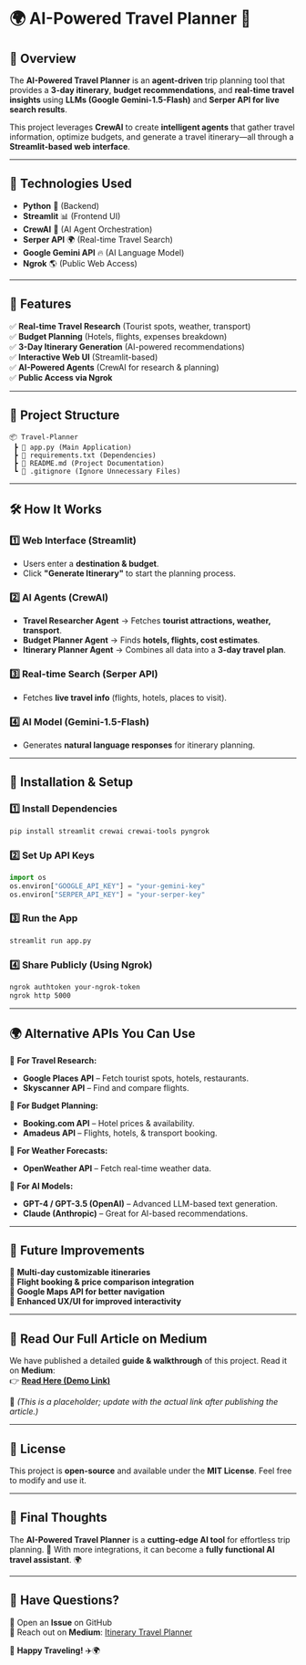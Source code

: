 # 🌍 AI-Powered Travel Planner 🚀  

## 📌 Overview  
The **AI-Powered Travel Planner** is an **agent-driven** trip planning tool that provides a **3-day itinerary**, **budget recommendations**, and **real-time travel insights** using **LLMs (Google Gemini-1.5-Flash)** and **Serper API for live search results**.  

This project leverages **CrewAI** to create **intelligent agents** that gather travel information, optimize budgets, and generate a travel itinerary—all through a **Streamlit-based web interface**.  

---

## 🔧 Technologies Used  

- **Python** 🐍 (Backend)  
- **Streamlit** 📊 (Frontend UI)  
- **CrewAI** 🤖 (AI Agent Orchestration)  
- **Serper API** 🌍 (Real-time Travel Search)  
- **Google Gemini API** 🔥 (AI Language Model)  
- **Ngrok** 🌎 (Public Web Access)  

---

## 📜 Features  

✅ **Real-time Travel Research** (Tourist spots, weather, transport)  
✅ **Budget Planning** (Hotels, flights, expenses breakdown)  
✅ **3-Day Itinerary Generation** (AI-powered recommendations)  
✅ **Interactive Web UI** (Streamlit-based)  
✅ **AI-Powered Agents** (CrewAI for research & planning)  
✅ **Public Access via Ngrok**  

---

## 📂 Project Structure  

```
📦 Travel-Planner  
 ┣ 📜 app.py (Main Application)  
 ┣ 📜 requirements.txt (Dependencies)  
 ┣ 📜 README.md (Project Documentation)  
 ┗ 📜 .gitignore (Ignore Unnecessary Files)  
```

---

## 🛠 How It Works  

### **1️⃣ Web Interface (Streamlit)**  
- Users enter a **destination & budget**.  
- Click **"Generate Itinerary"** to start the planning process.  

### **2️⃣ AI Agents (CrewAI)**  
- **Travel Researcher Agent** → Fetches **tourist attractions, weather, transport**.  
- **Budget Planner Agent** → Finds **hotels, flights, cost estimates**.  
- **Itinerary Planner Agent** → Combines all data into a **3-day travel plan**.  

### **3️⃣ Real-time Search (Serper API)**  
- Fetches **live travel info** (flights, hotels, places to visit).  

### **4️⃣ AI Model (Gemini-1.5-Flash)**  
- Generates **natural language responses** for itinerary planning.  

---

## 🔌 Installation & Setup  

### **1️⃣ Install Dependencies**  
```bash
pip install streamlit crewai crewai-tools pyngrok
```

### **2️⃣ Set Up API Keys**  
```python
import os
os.environ["GOOGLE_API_KEY"] = "your-gemini-key"
os.environ["SERPER_API_KEY"] = "your-serper-key"
```

### **3️⃣ Run the App**  
```bash
streamlit run app.py
```

### **4️⃣ Share Publicly (Using Ngrok)**  
```bash
ngrok authtoken your-ngrok-token
ngrok http 5000
```

---

## 🌍 Alternative APIs You Can Use  

🔹 **For Travel Research:**  
- **Google Places API** – Fetch tourist spots, hotels, restaurants.  
- **Skyscanner API** – Find and compare flights.  

🔹 **For Budget Planning:**  
- **Booking.com API** – Hotel prices & availability.  
- **Amadeus API** – Flights, hotels, & transport booking.  

🔹 **For Weather Forecasts:**  
- **OpenWeather API** – Fetch real-time weather data.  

🔹 **For AI Models:**  
- **GPT-4 / GPT-3.5 (OpenAI)** – Advanced LLM-based text generation.  
- **Claude (Anthropic)** – Great for AI-based recommendations.  

---

## 📌 Future Improvements  

🔹 **Multi-day customizable itineraries**  
🔹 **Flight booking & price comparison integration**  
🔹 **Google Maps API for better navigation**  
🔹 **Enhanced UX/UI for improved interactivity**  

---

## 📖 Read Our Full Article on Medium  

We have published a detailed **guide & walkthrough** of this project. Read it on **Medium**:  
👉 [**Read Here (Demo Link)**](https://medium.com/@your-username/travel-planner-ai-demo)  

📌 *(This is a placeholder; update with the actual link after publishing the article.)*  

---

## 🎯 License  

This project is **open-source** and available under the **MIT License**. Feel free to modify and use it.  

---

## 🎉 Final Thoughts  

The **AI-Powered Travel Planner** is a **cutting-edge AI tool** for effortless trip planning. 🚀 With more integrations, it can become a **fully functional AI travel assistant**. 🌍  

---

## 💬 Have Questions?  

🔹 Open an **Issue** on GitHub  
🔹 Reach out on **Medium**: [Itinerary Travel Planner](https://medium.com/@swagatmohanty2018/building-an-ai-powered-itinerary-how-to-automate-itinerary-planning-with-crewai-and-google-77f823a712dc)


🚀 **Happy Traveling!** ✈️🌍
